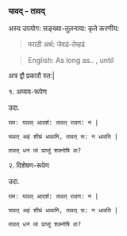 
### यावद् - तावद्

अस्य उपयोग: सङ्ख्या-तुलनाया: कृते करणीय:

> मराठी अर्थ: जेवढं-तेव्हढं

> English: As long as.. , until

अत्र द्वौ प्रकारौ स्त:|

१. अव्यय-रूपेण

उदा.

```
राम: यावत् आदर्श: तावत् रावण: न |

यावत् अहं शीघ्रं धावामि, तावत् स: न धावति |

तावत् धनं त्वं प्राप्तुं शक्नोषि वा?

```


२. विशेषण-रूपेण

उदा.

```
राम: यावत् आदर्श: तावत् रावण: न |

यावत् अहं शीघ्रं धावामि, तावत् स: न धावति |

तावत् धनं त्वं प्राप्तुं शक्नोषि वा?

```
